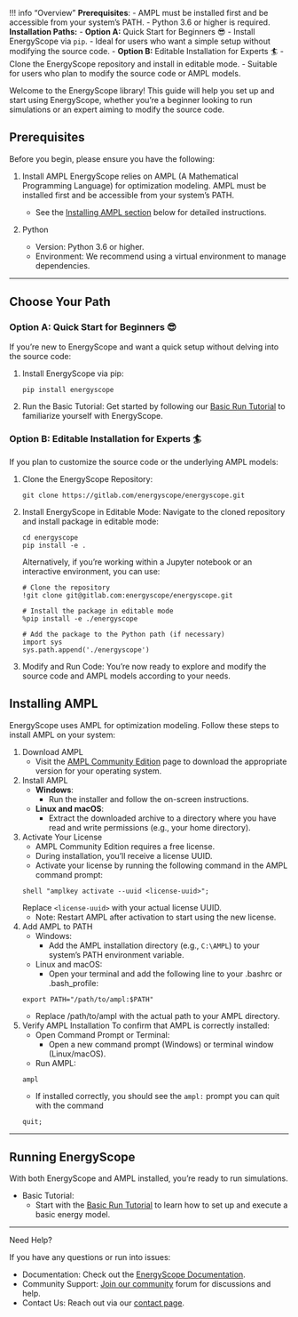 
!!! info “Overview”
	**Prerequisites**:
	- AMPL must be installed first and be accessible from your system’s PATH.
	- Python 3.6 or higher is required.
	**Installation Paths:**
	- **Option A:** Quick Start for Beginners 😎
    	- Install EnergyScope via `pip`.
    	- Ideal for users who want a simple setup without modifying the source code.
	- **Option B:** Editable Installation for Experts 🏄
    	- Clone the EnergyScope repository and install in editable mode.
    	- Suitable for users who plan to modify the source code or AMPL models.


Welcome to the EnergyScope library! This guide will help you set up and start using EnergyScope, whether you’re a beginner looking to run simulations or an expert aiming to modify the source code.

## Prerequisites

Before you begin, please ensure you have the following:

1. Install AMPL 
EnergyScope relies on AMPL (A Mathematical Programming Language) for optimization modeling. AMPL must be installed first and be accessible from your system’s PATH.
   - See the [Installing AMPL section]() below for detailed instructions.

2. Python
   - Version: Python 3.6 or higher.
   - Environment: We recommend using a virtual environment to manage dependencies.

---

## Choose Your Path

### Option A: Quick Start for Beginners 😎

If you’re new to EnergyScope and want a quick setup without delving into the source code:
1.	Install EnergyScope via pip:
	```
	pip install energyscope
	```
2. Run the Basic Tutorial:
Get started by following our [Basic Run Tutorial](../tutorials/basic-run.ipynb) to familiarize yourself with EnergyScope.

### Option B: Editable Installation for Experts 🏄

If you plan to customize the source code or the underlying AMPL models:
1.	Clone the EnergyScope Repository:
	```
	git clone https://gitlab.com/energyscope/energyscope.git
	```
2. Install EnergyScope in Editable Mode:
Navigate to the cloned repository and install package in editable mode:
	```
	cd energyscope
	pip install -e .
	```
	Alternatively, if you’re working within a Jupyter notebook or an interactive environment, you can use:
	```
	# Clone the repository
	!git clone git@gitlab.com:energyscope/energyscope.git
	
	# Install the package in editable mode
	%pip install -e ./energyscope
	
	# Add the package to the Python path (if necessary)
	import sys
	sys.path.append('./energyscope')
	```
3. Modify and Run Code:
You’re now ready to explore and modify the source code and AMPL models according to your needs.

## Installing AMPL

EnergyScope uses AMPL for optimization modeling. Follow these steps to install AMPL on your system:

1. Download AMPL
   - Visit the [AMPL Community Edition](https://ampl.com/ce/) page to download the appropriate version for your operating system.
2. Install AMPL
   - **Windows**:
     - Run the installer and follow the on-screen instructions.
   - **Linux and macOS**:
     - Extract the downloaded archive to a directory where you have read and write permissions (e.g., your home directory).
3. Activate Your License
   - AMPL Community Edition requires a free license.
   - During installation, you’ll receive a license UUID.
   - Activate your license by running the following command in the AMPL command prompt:
   ```
   shell "amplkey activate --uuid <license-uuid>";
   ```
   Replace `<license-uuid>` with your actual license UUID.
   - Note: Restart AMPL after activation to start using the new license.
4. Add AMPL to PATH
   - Windows:
     - Add the AMPL installation directory (e.g., `C:\AMPL`) to your system’s PATH environment variable.
   - Linux and macOS:
     - Open your terminal and add the following line to your .bashrc or .bash_profile:
   ```
   export PATH="/path/to/ampl:$PATH"
   ```
   - Replace /path/to/ampl with the actual path to your AMPL directory.
5. Verify AMPL Installation
To confirm that AMPL is correctly installed:
   - Open Command Prompt or Terminal:
     - Open a new command prompt (Windows) or terminal window (Linux/macOS).
   - Run AMPL:
   ```
   ampl
   ```
    - If installed correctly, you should see the `ampl:` prompt you can quit with the command 
   ```
   quit;
   ```

---

## Running EnergyScope

With both EnergyScope and AMPL installed, you’re ready to run simulations.
- Basic Tutorial:
  - Start with the [Basic Run Tutorial](../tutorials/basic-run.ipynb) to learn how to set up and execute a basic energy model.

---

Need Help?

If you have any questions or run into issues:
- Documentation: Check out the [EnergyScope Documentation](../explanation/index.md).
- Community Support: [Join our community](https://join.slack.com/t/energyscopecommunity/shared_invite/zt-235qev7qb-Gx1Jpr3BucKjN1Ny5LlusQ) forum for discussions and help.
- Contact Us: Reach out via our [contact page](https://join.slack.com/t/energyscopecommunity/shared_invite/zt-235qev7qb-Gx1Jpr3BucKjN1Ny5LlusQ).



